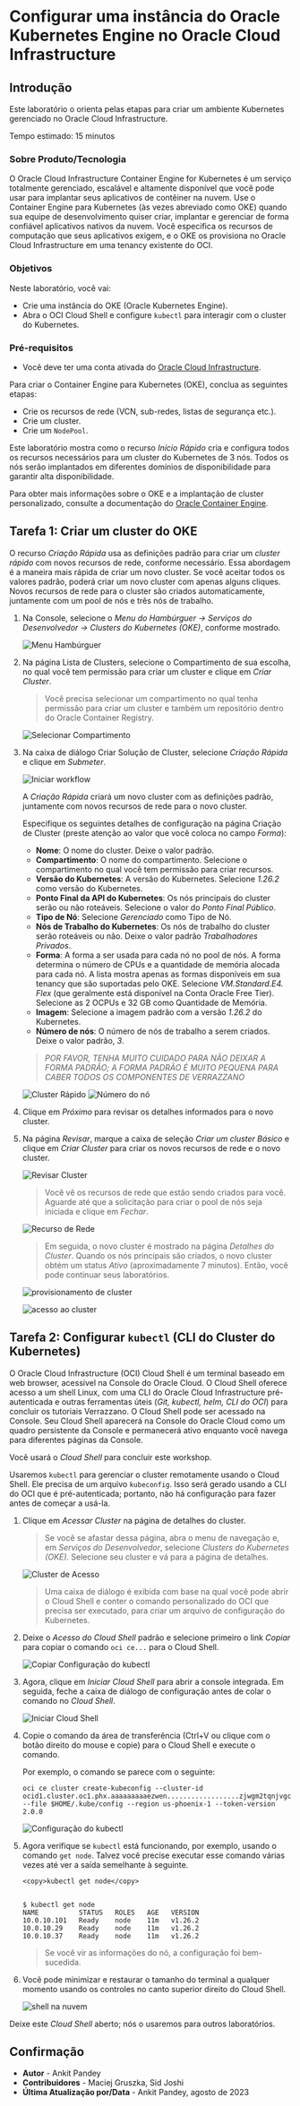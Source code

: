 # Configurar uma instância do Oracle Kubernetes Engine no Oracle Cloud Infrastructure

## Introdução

Este laboratório o orienta pelas etapas para criar um ambiente Kubernetes gerenciado no Oracle Cloud Infrastructure.

Tempo estimado: 15 minutos

### Sobre Produto/Tecnologia

O Oracle Cloud Infrastructure Container Engine for Kubernetes é um serviço totalmente gerenciado, escalável e altamente disponível que você pode usar para implantar seus aplicativos de contêiner na nuvem. Use o Container Engine para Kubernetes (às vezes abreviado como OKE) quando sua equipe de desenvolvimento quiser criar, implantar e gerenciar de forma confiável aplicativos nativos da nuvem. Você especifica os recursos de computação que seus aplicativos exigem, e o OKE os provisiona no Oracle Cloud Infrastructure em uma tenancy existente do OCI.

### Objetivos

Neste laboratório, você vai:

*   Crie uma instância do OKE (Oracle Kubernetes Engine).
*   Abra o OCI Cloud Shell e configure `kubectl` para interagir com o cluster do Kubernetes.

### Pré-requisitos

*   Você deve ter uma conta ativada do [Oracle Cloud Infrastructure](https://cloud.oracle.com/en_US/cloud-infrastructure).

Para criar o Container Engine para Kubernetes (OKE), conclua as seguintes etapas:

*   Crie os recursos de rede (VCN, sub-redes, listas de segurança etc.).
*   Crie um cluster.
*   Crie um `NodePool`.

Este laboratório mostra como o recurso _Início Rápido_ cria e configura todos os recursos necessários para um cluster do Kubernetes de 3 nós. Todos os nós serão implantados em diferentes domínios de disponibilidade para garantir alta disponibilidade.

Para obter mais informações sobre o OKE e a implantação de cluster personalizado, consulte a documentação do [Oracle Container Engine](https://docs.cloud.oracle.com/iaas/Content/ContEng/Concepts/contengoverview.htm).

## Tarefa 1: Criar um cluster do OKE

O recurso _Criação Rápida_ usa as definições padrão para criar um _cluster rápido_ com novos recursos de rede, conforme necessário. Essa abordagem é a maneira mais rápida de criar um novo cluster. Se você aceitar todos os valores padrão, poderá criar um novo cluster com apenas alguns cliques. Novos recursos de rede para o cluster são criados automaticamente, juntamente com um pool de nós e três nós de trabalho.

1.  Na Console, selecione o _Menu do Hambúrguer -> Serviços do Desenvolvedor -> Clusters do Kubernetes (OKE)_, conforme mostrado.
    
    ![Menu Hambúrguer](images/hamburger-menu.png " ")
    
2.  Na página Lista de Clusters, selecione o Compartimento de sua escolha, no qual você tem permissão para criar um cluster e clique em _Criar Cluster_.
    
    > Você precisa selecionar um compartimento no qual tenha permissão para criar um cluster e também um repositório dentro do Oracle Container Registry.
    
    ![Selecionar Compartimento](images/select-compartment.png " ")
    
3.  Na caixa de diálogo Criar Solução de Cluster, selecione _Criação Rápida_ e clique em _Submeter_.
    
    ![Iniciar workflow](images/launch-workflow.png " ")
    
    A _Criação Rápida_ criará um novo cluster com as definições padrão, juntamente com novos recursos de rede para o novo cluster.
    
    Especifique os seguintes detalhes de configuração na página Criação de Cluster (preste atenção ao valor que você coloca no campo _Forma_):
    
    *   **Nome**: O nome do cluster. Deixe o valor padrão.
    *   **Compartimento**: O nome do compartimento. Selecione o compartimento no qual você tem permissão para criar recursos.
    *   **Versão do Kubernetes**: A versão do Kubernetes. Selecione _1.26.2_ como versão do Kubernetes.
    *   **Ponto Final da API do Kubernetes**: Os nós principais do cluster serão ou não roteáveis. Selecione o valor do _Ponto Final Público_.
    *   **Tipo de Nó**: Selecione _Gerenciado_ como Tipo de Nó.
    *   **Nós de Trabalho do Kubernetes**: Os nós de trabalho do cluster serão roteáveis ou não. Deixe o valor padrão _Trabalhadores Privados_.
    *   **Forma**: A forma a ser usada para cada nó no pool de nós. A forma determina o número de CPUs e a quantidade de memória alocada para cada nó. A lista mostra apenas as formas disponíveis em sua tenancy que são suportadas pelo OKE. Selecione _VM.Standard.E4. Flex_ (que geralmente está disponível na Conta Oracle Free Tier). Selecione as 2 OCPUs e 32 GB como Quantidade de Memória.
    *   **Imagem**: Selecione a imagem padrão com a versão _1.26.2_ do Kubernetes.
    *   **Número de nós**: O número de nós de trabalho a serem criados. Deixe o valor padrão, _3_.
    
    > _POR FAVOR, TENHA MUITO CUIDADO PARA NÃO DEIXAR A FORMA PADRÃO; A FORMA PADRÃO É MUITO PEQUENA PARA CABER TODOS OS COMPONENTES DE VERRAZZANO_
    
    ![Cluster Rápido](images/quick-cluster.png " ") ![Número do nó](images/node-number.png " ")
    
4.  Clique em _Próximo_ para revisar os detalhes informados para o novo cluster.
    
5.  Na página _Revisar_, marque a caixa de seleção _Criar um cluster Básico_ e clique em _Criar Cluster_ para criar os novos recursos de rede e o novo cluster.
    
    ![Revisar Cluster](images/review-cluster.png " ")
    
    > Você vê os recursos de rede que estão sendo criados para você. Aguarde até que a solicitação para criar o pool de nós seja iniciada e clique em _Fechar_.
    
    ![Recurso de Rede](images/network-resource.png " ")
    
    > Em seguida, o novo cluster é mostrado na página _Detalhes do Cluster_. Quando os nós principais são criados, o novo cluster obtém um status _Ativo_ (aproximadamente 7 minutos). Então, você pode continuar seus laboratórios.
    
    ![provisionamento de cluster](images/cluster-provision.png " ")
    
    ![acesso ao cluster](images/cluster-access.png " ")
    

## Tarefa 2: Configurar `kubectl` (CLI do Cluster do Kubernetes)

O Oracle Cloud Infrastructure (OCI) Cloud Shell é um terminal baseado em web browser, acessível na Console do Oracle Cloud. O Cloud Shell oferece acesso a um shell Linux, com uma CLI do Oracle Cloud Infrastructure pré-autenticada e outras ferramentas úteis (_Git, kubectl, helm, CLI do OCI_) para concluir os tutoriais Verrazzano. O Cloud Shell pode ser acessado na Console. Seu Cloud Shell aparecerá na Console do Oracle Cloud como um quadro persistente da Console e permanecerá ativo enquanto você navega para diferentes páginas da Console.

Você usará o _Cloud Shell_ para concluir este workshop.

Usaremos `kubectl` para gerenciar o cluster remotamente usando o Cloud Shell. Ele precisa de um arquivo `kubeconfig`. Isso será gerado usando a CLI do OCI que é pré-autenticada; portanto, não há configuração para fazer antes de começar a usá-la.

1.  Clique em _Acessar Cluster_ na página de detalhes do cluster.
    
    > Se você se afastar dessa página, abra o menu de navegação e, em _Serviços do Desenvolvedor_, selecione _Clusters do Kubernetes (OKE)_. Selecione seu cluster e vá para a página de detalhes.
    
    ![Cluster de Acesso](images/access-cluster.png " ")
    
    > Uma caixa de diálogo é exibida com base na qual você pode abrir o Cloud Shell e conter o comando personalizado do OCI que precisa ser executado, para criar um arquivo de configuração do Kubernetes.
    
2.  Deixe o _Acesso do Cloud Shell_ padrão e selecione primeiro o link _Copiar_ para copiar o comando `oci ce...` para o Cloud Shell.
    
    ![Copiar Configuração do kubectl](images/copy-config.png " ")
    
3.  Agora, clique em _Iniciar Cloud Shell_ para abrir a console integrada. Em seguida, feche a caixa de diálogo de configuração antes de colar o comando no _Cloud Shell_.
    
    ![Iniciar Cloud Shell](images/launch-cloudshell.png " ")
    
4.  Copie o comando da área de transferência (Ctrl+V ou clique com o botão direito do mouse e copie) para o Cloud Shell e execute o comando.
    
    Por exemplo, o comando se parece com o seguinte:
    
        oci ce cluster create-kubeconfig --cluster-id ocid1.cluster.oc1.phx.aaaaaaaaaezwen..................zjwgm2tqnjvgc2dey3emnsd --file $HOME/.kube/config --region us-phoenix-1 --token-version 2.0.0
        
    
    ![Configuração do kubectl](images/kube-config.png " ")
    
5.  Agora verifique se `kubectl` está funcionando, por exemplo, usando o comando `get node`. Talvez você precise executar esse comando várias vezes até ver a saída semelhante à seguinte.
    
        <copy>kubectl get node</copy>
        
    
        $ kubectl get node
        NAME          STATUS   ROLES   AGE   VERSION
        10.0.10.101   Ready    node    11m   v1.26.2
        10.0.10.29    Ready    node    11m   v1.26.2
        10.0.10.37    Ready    node    11m   v1.26.2
        
    
    > Se você vir as informações do nó, a configuração foi bem-sucedida.
    
6.  Você pode minimizar e restaurar o tamanho do terminal a qualquer momento usando os controles no canto superior direito do Cloud Shell.
    
    ![shell na nuvem](images/cloudshell.png " ")
    

Deixe este _Cloud Shell_ aberto; nós o usaremos para outros laboratórios.

## Confirmação

*   **Autor** - Ankit Pandey
*   **Contribuidores** - Maciej Gruszka, Sid Joshi
*   **Última Atualização por/Data** - Ankit Pandey, agosto de 2023